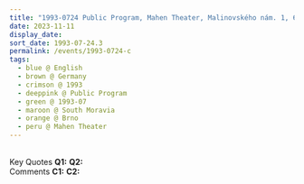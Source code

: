 ```yaml
---
title: "1993-0724 Public Program, Mahen Theater, Malinovského nám. 1, 657 70 Brno-střed, Brno, South Moravia, Czech Republic"
date: 2023-11-11
display_date: 
sort_date: 1993-07-24.3
permalink: /events/1993-0724-c
tags:
  - blue @ English
  - brown @ Germany
  - crimson @ 1993
  - deeppink @ Public Program
  - green @ 1993-07
  - maroon @ South Moravia
  - orange @ Brno
  - peru @ Mahen Theater
---
```


<br>

<wave-list>
  <list-title color="DarkSeaGreen" width="55">Key Quotes</list-title>
  <list-item color="BlanchedAlmond" width="280"><b>Q1:</b> <i></i></list-item>
  <list-item color="Lavender" width="280"><b>Q2:</b> <i></i></list-item>
</wave-list>

<br>

<wave-list>
  <list-title color="DarkSeaGreen" width="55">Comments</list-title>
  <list-item color="BlanchedAlmond" width="280"><b>C1:</b> <i></i></list-item>
  <list-item color="Lavender" width="280"><b>C2:</b> <i></i></list-item>
</wave-list>
